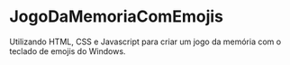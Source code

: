 # JogoDaMemoriaComEmojis
Utilizando HTML, CSS e Javascript para criar um jogo da memória com o teclado de emojis do Windows.
